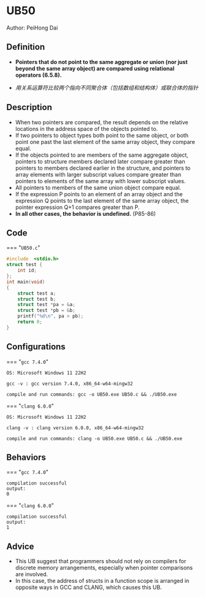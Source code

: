 # UB50

Author: PeiHong Dai

## Definition

- **Pointers that do not point to the same aggregate or union (nor just beyond the same array object) are compared using relational operators (6.5.8).**

 - *用关系运算符比较两个指向不同聚合体（包括数组和结构体）或联合体的指针*

## Description

- When two pointers are compared, the result depends on the relative locations in the address space of the objects pointed to. 
 - If two pointers to object types both point to the same object, or both point one past the last element of the same array object, they compare equal. 
 - If the objects pointed to are members of the same aggregate object, pointers to structure members declared later compare greater than pointers to members declared earlier in the structure, and pointers to array elements with larger subscript values compare greater than pointers to elements of the same array with lower subscript values. 
 - All pointers to members of the same union object compare equal. 
 - If the expression P points to an element of an array object and the expression Q points to the last element of the same array object, the pointer expression Q+1 compares greater than P. 
 - **In all other cases, the behavior is undefined.** (P85-86)

## Code

=== "`UB50.c`"

```c
#include  <stdio.h>
struct test {
    int id;
};
int main(void)
{
    struct test a;
    struct test b;
    struct test *pa = &a;
    struct test *pb = &b;
    printf("%d\n", pa > pb);
    return 0;
}
```

## Configurations

=== "`gcc 7.4.0`"

```
OS: Microsoft Windows 11 22H2

gcc -v : gcc version 7.4.0, x86_64-w64-mingw32

compile and run commands: gcc -o UB50.exe UB50.c && ./UB50.exe
```

=== "`clang 6.0.0`"

```
OS: Microsoft Windows 11 22H2

clang -v : clang version 6.0.0, x86_64-w64-mingw32

compile and run commands: clang -o UB50.exe UB50.c && ./UB50.exe
```

## Behaviors

=== "`gcc 7.4.0`"

```
compilation successful
output:
0
```

=== "`clang 6.0.0`"

```
compilation successful
output:
1
```

## Advice

- This UB suggest that programmers should not rely on compilers for discrete memory arrangements, especially when pointer comparisons are involved.
- In this case, the address of structs in a function scope is arranged in opposite ways in GCC and CLANG, which causes this UB.
